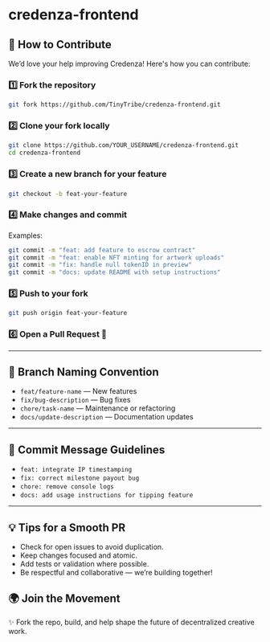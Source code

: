 # credenza-frontend

## 🤝 How to Contribute

We’d love your help improving Credenza! Here's how you can contribute:

### 1️⃣ Fork the repository

```bash
git fork https://github.com/TinyTribe/credenza-frontend.git
```

### 2️⃣ Clone your fork locally

```bash
git clone https://github.com/YOUR_USERNAME/credenza-frontend.git
cd credenza-frontend
```

### 3️⃣ Create a new branch for your feature

```bash
git checkout -b feat-your-feature
```

### 4️⃣ Make changes and commit


Examples:
```bash
git commit -m "feat: add feature to escrow contract"
git commit -m "feat: enable NFT minting for artwork uploads"
git commit -m "fix: handle null tokenID in preview"
git commit -m "docs: update README with setup instructions"

```

### 5️⃣ Push to your fork

```bash
git push origin feat-your-feature
```

### 6️⃣ Open a Pull Request 🚀

---

## 🔀 Branch Naming Convention

- `feat/feature-name` — New features  
- `fix/bug-description` — Bug fixes  
- `chore/task-name` — Maintenance or refactoring  
- `docs/update-description` — Documentation updates  

---

## 📝 Commit Message Guidelines

- `feat: integrate IP timestamping`  
- `fix: correct milestone payout bug`  
- `chore: remove console logs`  
- `docs: add usage instructions for tipping feature`  

---
## 💡 Tips for a Smooth PR

- Check for open issues to avoid duplication.
- Keep changes focused and atomic.
- Add tests or validation where possible.
- Be respectful and collaborative — we’re building together!

## 🌍 Join the Movement


✨ Fork the repo, build, and help shape the future of decentralized creative work.




